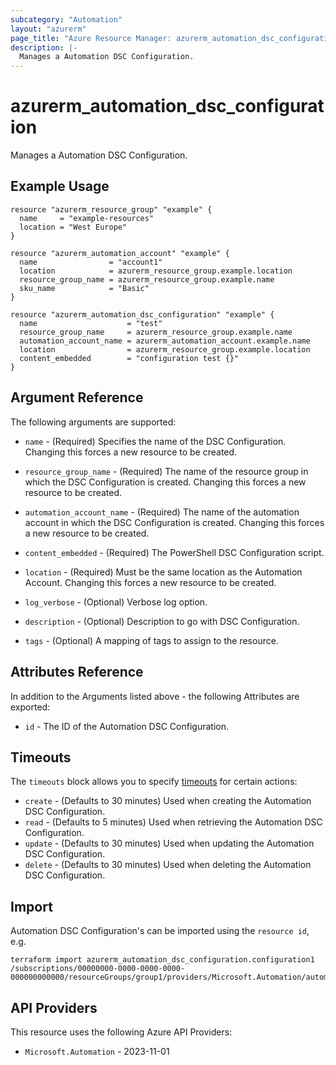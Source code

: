 ```yaml
---
subcategory: "Automation"
layout: "azurerm"
page_title: "Azure Resource Manager: azurerm_automation_dsc_configuration"
description: |-
  Manages a Automation DSC Configuration.
---
```


# azurerm_automation_dsc_configuration

Manages a Automation DSC Configuration.

## Example Usage

```hcl
resource "azurerm_resource_group" "example" {
  name     = "example-resources"
  location = "West Europe"
}

resource "azurerm_automation_account" "example" {
  name                = "account1"
  location            = azurerm_resource_group.example.location
  resource_group_name = azurerm_resource_group.example.name
  sku_name            = "Basic"
}

resource "azurerm_automation_dsc_configuration" "example" {
  name                    = "test"
  resource_group_name     = azurerm_resource_group.example.name
  automation_account_name = azurerm_automation_account.example.name
  location                = azurerm_resource_group.example.location
  content_embedded        = "configuration test {}"
}
```

## Argument Reference

The following arguments are supported:

* `name` - (Required) Specifies the name of the DSC Configuration. Changing this forces a new resource to be created.

* `resource_group_name` - (Required) The name of the resource group in which the DSC Configuration is created. Changing this forces a new resource to be created.

* `automation_account_name` - (Required) The name of the automation account in which the DSC Configuration is created. Changing this forces a new resource to be created.

* `content_embedded` - (Required) The PowerShell DSC Configuration script.

* `location` - (Required) Must be the same location as the Automation Account. Changing this forces a new resource to be created.

* `log_verbose` - (Optional) Verbose log option.

* `description` - (Optional) Description to go with DSC Configuration.

* `tags` - (Optional) A mapping of tags to assign to the resource.

## Attributes Reference

In addition to the Arguments listed above - the following Attributes are exported:

* `id` - The ID of the Automation DSC Configuration.

## Timeouts

The `timeouts` block allows you to specify [timeouts](https://developer.hashicorp.com/terraform/language/resources/configure#define-operation-timeouts) for certain actions:

* `create` - (Defaults to 30 minutes) Used when creating the Automation DSC Configuration.
* `read` - (Defaults to 5 minutes) Used when retrieving the Automation DSC Configuration.
* `update` - (Defaults to 30 minutes) Used when updating the Automation DSC Configuration.
* `delete` - (Defaults to 30 minutes) Used when deleting the Automation DSC Configuration.

## Import

Automation DSC Configuration's can be imported using the `resource id`, e.g.

```shell
terraform import azurerm_automation_dsc_configuration.configuration1 /subscriptions/00000000-0000-0000-0000-000000000000/resourceGroups/group1/providers/Microsoft.Automation/automationAccounts/account1/configurations/configuration1
```

## API Providers
<!-- This section is generated, changes will be overwritten -->
This resource uses the following Azure API Providers:

* `Microsoft.Automation` - 2023-11-01
